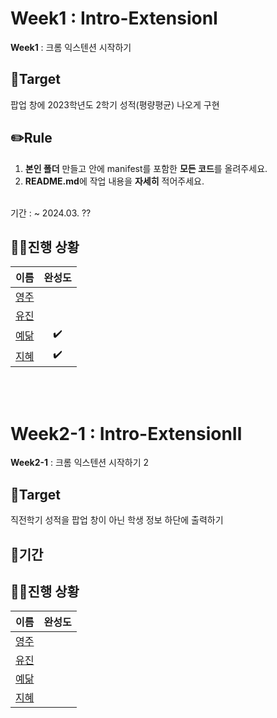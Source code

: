 # Week1 : Intro-ExtensionⅠ
**Week1** : 크롬 익스텐션 시작하기

## 🎯Target
팝업 창에 2023학년도 2학기 성적(평량평균) 나오게 구현

## ✏️Rule
1. **본인 폴더** 만들고 안에 manifest를 포함한 **모든 코드**를 올려주세요.
2. **README.md**에 작업 내용을 **자세히** 적어주세요.
<br>
기간 : ~ 2024.03. ??

## 🏃‍♀️진행 상황
|                  이름                |  완성도  |
| :----------------------------------: |  :------:|
| [영주](https://github.com/oz115)     |          |
| [유진](https://github.com/g0yujin)   |          |
| [예닮](https://github.com/yedamhy)   |     ✔️   |
| [지혜](https://github.com/Jihye511)  |     ✔️   |

<br> <br>

# Week2-1 : Intro-ExtensionⅡ
**Week2-1** : 크롬 익스텐션 시작하기 2

## 🎯Target
직전학기 성적을 팝업 창이 아닌 학생 정보 하단에 출력하기

## 📅기간


## 🏃‍♀️진행 상황
|                  이름                |  완성도  |
| :----------------------------------: |  :------:|
| [영주](https://github.com/oz115)     |          |
| [유진](https://github.com/g0yujin)   |          |
| [예닮](https://github.com/yedamhy)   |        |
| [지혜](https://github.com/Jihye511)  |        |
